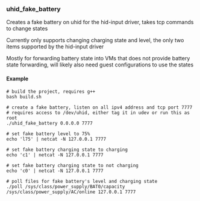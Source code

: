 ### uhid_fake_battery

Creates a fake battery on uhid for the hid-input driver, takes tcp commands to change states

Currently only supports changing charging state and level, the only two items supported by the hid-input driver

Mostly for forwarding battery state into VMs that does not provide battery state forwarding, will likely also need guest configurations to use the states

#### Example

```
# build the project, requires g++
bash build.sh

# create a fake battery, listen on all ipv4 address and tcp port 7777
# requires access to /dev/uhid, either tag it in udev or run this as root
./uhid_fake_battery 0.0.0.0 7777

# set fake battery level to 75%
echo 'l75' | netcat -N 127.0.0.1 7777

# set fake battery charging state to charging
echo 'c1' | netcat -N 127.0.0.1 7777

# set fake battery charging state to not charging
echo 'c0' | netcat -N 127.0.0.1 7777

# poll files for fake battery's level and charging state
./poll /sys/class/power_supply/BAT0/capacity /sys/class/power_supply/AC/online 127.0.0.1 7777
```

